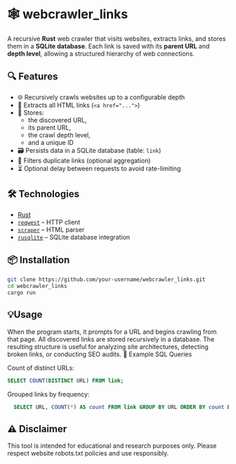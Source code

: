 # 🕸️ webcrawler_links

A recursive **Rust** web crawler that visits websites, extracts links, and stores them in a **SQLite database**. Each link is saved with its **parent URL** and **depth level**, allowing a structured hierarchy of web connections.

## 🔍 Features

- 🌐 Recursively crawls websites up to a configurable depth  
- 🔗 Extracts all HTML links (`<a href="...">`)  
- 🧭 Stores:
  - the discovered URL,
  - its parent URL,
  - the crawl depth level,
  - and a unique ID
- 🗃️ Persists data in a SQLite database (table: `link`)
- 🧹 Filters duplicate links (optional aggregation)
- ⏳ Optional delay between requests to avoid rate-limiting

## 🛠️ Technologies

- [Rust](https://www.rust-lang.org/)
- [`reqwest`](https://docs.rs/reqwest/) – HTTP client  
- [`scraper`](https://docs.rs/scraper/) – HTML parser  
- [`rusqlite`](https://docs.rs/rusqlite/) – SQLite database integration

## 📦 Installation

```bash
git clone https://github.com/your-username/webcrawler_links.git
cd webcrawler_links
cargo run
```

## 💡Usage

When the program starts, it prompts for a URL and begins crawling from that page. All discovered links are stored recursively in a database. The resulting structure is useful for analyzing site architectures, detecting broken links, or conducting SEO audits.
🧪 Example SQL Queries

  Count of distinct URLs:
  ```sql
  SELECT COUNT(DISTINCT URL) FROM link;
  ```
  Grouped links by frequency:
  ```sql
    SELECT URL, COUNT(*) AS count FROM link GROUP BY URL ORDER BY count DESC;
  ```

## ⚠️ Disclaimer

This tool is intended for educational and research purposes only. Please respect website robots.txt policies and use responsibly.
